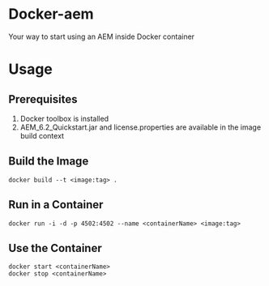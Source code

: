 # Docker-aem
Your way to start using an AEM inside Docker container

# Usage

## Prerequisites
1. Docker toolbox is installed
2. AEM_6.2_Quickstart.jar and license.properties are available in the image build context

## Build the Image
```
docker build --t <image:tag> .
```
## Run in a Container
```
docker run -i -d -p 4502:4502 --name <containerName> <image:tag>
```
## Use the Container
```
docker start <containerName>
docker stop <containerName>
```
